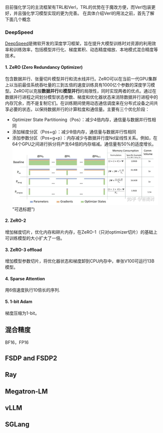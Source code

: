 目前强化学习的主流框架有TRL和Verl，TRL的优势在于魔改方便，而Verl包装更好，并且强化学习模型实现的更为完善。
在具体介绍Verl的用法之前，首先了解下面几个概念
### DeepSpeed
[DeepSpeed](https://github.com/deepspeedai/DeepSpeed)是微软开发的深度学习框架，旨在提升大模型训练时对资源的利用效率和训练效率，包括模型并行化、梯度累积、动态精度缩放、本地模式混合精度等技术。
#### 1. ZeRO (Zero Redundancy Optimizer)
包含数据并行、张量切片模型并行和流水线并行。ZeRO可以在当前一代GPU集群上以当前最佳系统吞吐量的三到五倍的速度训练具有1000亿个参数的深度学习模型。ZeRO可以克服**数据并行**和**模型并行**的局限性，同时实现两者的优点。通过在数据并行进程之间划分模型状态参数、梯度和优化器状态来消除数据并行进程中的内存冗余，而不是复制它们。在训练期间使用动态通信调度来在分布式设备之间共享必要的状态，以保持数据并行的计算粒度和通信量。主要有三个优化阶段：
- Optimizer State Partitioning（Pos）：减少4倍内存，通信量与数据并行性相同
- 添加梯度分区（Pos+g）：减少8倍内存，通信量与数据并行性相同
- 添加参数分区（Pos+g+p）：内存减少与数据并行度Nd呈线性关系。例如，在64个GPU之间进行拆分将产生64倍的内存缩减。通信量有50%的适度增长。
![加载中](images/deepspeed1.jpg) "可选标题")
#### 2. ZeRO-2
增加梯度切片，优化内存和碎片内存，在ZeRO-1（只对optimizer切片）的基础上可训练模型的大小扩大了一倍。
#### 3. ZeRO-3 offload
增加模型参数切片，将优化器状态和梯度卸到CPU内存中，单张V100可运行13B模型。
#### 4. Sparse Attention
用6倍速度执行10倍长的序列.
#### 5. 1-bit Adam
梯度压缩为1-bit。

## 混合精度
BF16，FP16
## FSDP and FSDP2

## Ray

## Megatron-LM

## vLLM

## SGLang
